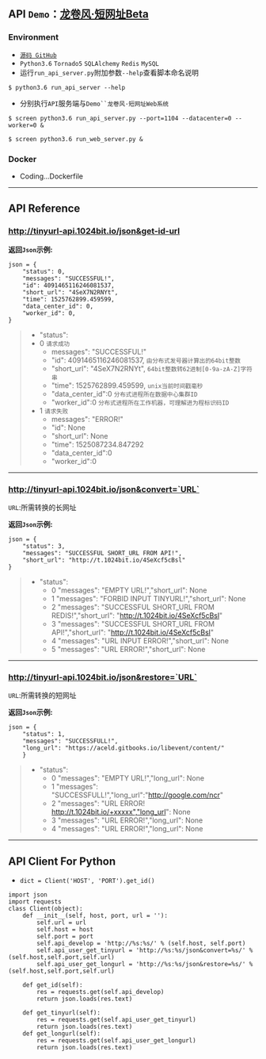 ## API `Demo`：[龙卷风·短网址Beta](http://tinyurl.1024bit.io)

### Environment
- [`源码 GitHub`](https://github.com/GitBlackSir/Tornado_TinyURL.git)
- `Python3.6` `Tornado5` `SQLAlchemy` `Redis` `MySQL`
- 运行`run_api_server.py`附加参数`--help`查看脚本命名说明

```
$ python3.6 run_api_server --help
```
- 分别执行`API`服务端与`Demo``龙卷风·短网址Web系统`

```
$ screen python3.6 run_api_server.py --port=1104 --datacenter=0 --worker=0 &

$ screen python3.6 run_web_server.py &
```

### Docker
- Coding...Dockerfile

---

## API Reference

### http://tinyurl-api.1024bit.io/json&get-id-url

**返回`Json`示例:**

```
json = {
	"status": 0,
	"messages": "SUCCESSFUL!",
	"id": 4091465116246081537,
	"short_url": "4SeX7N2RNYt",
	"time": 1525762899.459599,
	"data_center_id": 0,
	"worker_id": 0,
}
```

> -  "status":
>	- 0 `请求成功`
>		- messages": "SUCCESSFUL!"
>		- "id":  4091465116246081537, `由分布式发号器计算出的64bit整数`
> 		- "short_url": "4SeX7N2RNYt", `64bit整数转62进制[0-9a-zA-Z]字符串`
>		- "time": 1525762899.459599, `unix当前时间戳毫秒`
>		- "data_center_id":0 `分布式进程所在数据中心集群ID`
> 		- "worker_id":0 `分布式进程所在工作机器，可理解进为程标识码ID`
>	- 1 `请求失败`
>		- messages": "ERROR!"
>		- "id": None
> 		- "short_url": None
>		- "time": 1525087234.847292
>		- "data_center_id":0
> 		- "worker_id":0


---

### http://tinyurl-api.1024bit.io/json&convert=`URL`

`URL`:所需转换的长网址

**返回`Json`示例:**

```
json = {
	"status": 3,
	"messages": "SUCCESSFUL SHORT_URL FROM API!",
	"short_url": "http://t.1024bit.io/4SeXcf5cBsl"
}
```
> - "status":
>	- 0 "messages": "EMPTY URL!","short_url": None
>	- 1 "messages": "FORBID INPUT TINYURL!","short_url": None
>	- 2 "messages": "SUCCESSFUL SHORT_URL FROM REDIS!","short_url": "http://t.1024bit.io/4SeXcf5cBsl"
>	- 3 "messages": "SUCCESSFUL SHORT_URL FROM API!","short_url": "http://t.1024bit.io/4SeXcf5cBsl"
>	- 4 "messages": "URL INPUT ERROR!","short_url": None
>	- 5 "messages": "URL ERROR!","short_url": None

---

### http://tinyurl-api.1024bit.io/json&restore=`URL`

`URL`:所需转换的短网址

**返回`Json`示例:**

```
json = {
	"status": 1,
	"messages": "SUCCESSFULL!",
	"long_url": "https://aceld.gitbooks.io/libevent/content/"
	}
```
> - "status":
>	- 0 "messages": "EMPTY URL!","long_url": None
> 	- 1 "messages": "SUCCESSFULL!","long_url":"http://google.com/ncr"
> 	- 2 "messages": "URL ERROR! http://t.1024bit.io/+xxxxx","long_url": None
>	- 3 "messages": "URL ERROR!","long_url": None
>	- 4 "messages": "URL ERROR!","long_url": None

---

## API Client For Python

- `dict = Client('HOST', 'PORT').get_id()`

```
import json
import requests
class Client(object):
    def __init__(self, host, port, url = ''):
        self.url = url
        self.host = host
        self.port = port
        self.api_develop = 'http://%s:%s/' % (self.host, self.port)
        self.api_user_get_tinyurl = 'http://%s:%s/json&convert=%s/' %(self.host,self.port,self.url)
        self.api_user_get_longurl = 'http://%s:%s/json&restore=%s/' %(self.host,self.port,self.url)

    def get_id(self):
        res = requests.get(self.api_develop)
        return json.loads(res.text)

    def get_tinyurl(self):
        res = requests.get(self.api_user_get_tinyurl)
        return json.loads(res.text)
    def get_longurl(self):
        res = requests.get(self.api_user_get_longurl)
        return json.loads(res.text)

```